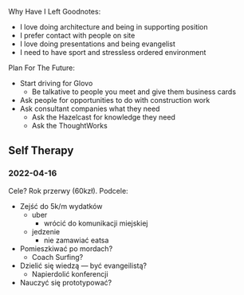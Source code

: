 Why Have I Left Goodnotes:
- I love doing architecture and being in supporting position
- I prefer contact with people on site
- I love doing presentations and being evangelist
- I need to have sport and stressless ordered environment

Plan For The Future:
- Start driving for Glovo
	- Be talkative to people you meet and give them business cards
- Ask people for opportunities to do with construction work
- Ask consultant companies what they need
	- Ask the Hazelcast for knowledge they need
	- Ask the ThoughtWorks


## Self Therapy

### 2022-04-16

Cele? Rok przerwy (60kzł).
Podcele:
- Zejść do 5k/m wydatków
	- uber
		- wrócić do komunikacji miejskiej
	- jedzenie
		- nie zamawiać eatsa
- Pomieszkiwać po mordach?
	- Coach Surfing?
- Dzielić się wiedzą — być evangeilistą?
	- Napierdolić konferencji
- Nauczyć się prototypować?
